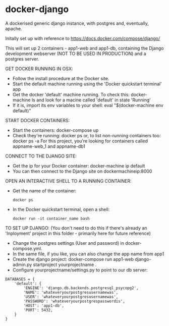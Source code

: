 # docker-django
A dockerised generic django instance, with postgres and, eventually, apache.

Initally set up with reference to https://docs.docker.com/compose/django/

This will set up 2 containers - app1-web and app1-db, containing the Django development webserver (NOT TO BE USED IN PRODUCTION) and a postgres server. 

GET DOCKER RUNNING IN OSX:
 - Follow the install procedure at the Docker site. 
 - Start the default machine running using the 'Docker quickstart terminal' app
 - Get the docker 'default' machine running. To check this:
    docker-machine ls
   and look for a macine called 'default' in state 'Running'
 - If it is, import its env variables to your shell:
    eval "$(docker-machine env default)"

START DOCKER CONTAINERS:
 - Start the containers:
    docker-compose up
 - Check they're running: 
    docker ps
   or, to list non-running containers too:
    docker ps -a
   For this project, you're looking for containers called appname-web_1 and appname-db1

CONNECT TO THE DJANGO SITE:
 - Get the ip for your Docker container:
    docker-machine ip default 
 - You can then connect to the Django site on dockermachineip:8000

OPEN AN INTERACTIVE SHELL TO A RUNNING CONTAINER:
 - Get the name of the container:
    
   `docker ps`
 - In the Docker quickstart terminal, open a shell:
   
   `docker run -it container_name bash`

TO SET UP DJANGO: (You don't need to do this if there's already an 'Inployment' project in this folder - primarily here for future reference)
 - Change the postgres settings (User and password) in docker-compose.yml.
 - In the same file, if you like, you can also change the app name from app1
 - Create the django project:
    docker-compose run app1-web django-admin.py startproject yourprojectname .
 - Configure yourprojectname/settings.py to point to our db server:

```
DATABASES = {
    'default': {
        'ENGINE': 'django.db.backends.postgresql_psycopg2',
    	'NAME': 'whateveryourpostgresusernamewas',
		'USER': 'whateveryourpostgresusernamewas',
        'PASSWORD': 'whateveryourpostgrespasswordis',
		'HOST': 'app1-db',
		'PORT': 5432,
	}
}
```
